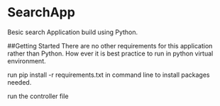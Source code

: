 # SearchApp
Besic search Application build using Python.

##Getting Started
There are no other requirements for this application rather than Python.
How ever it is best practice to run in python virtual environment.

run pip install -r requirements.txt in command line to install  packages needed.

run the controller file

